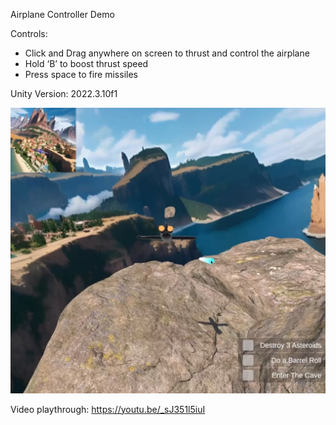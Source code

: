 Airplane Controller Demo

Controls:
- Click and Drag anywhere on screen to thrust and control the airplane
- Hold ‘B’ to boost thrust speed
- Press space to fire missiles

Unity Version: 2022.3.10f1

![screenshot](Assets/Art/screenshot.jpg?raw=true)

Video playthrough: https://youtu.be/_sJ351l5iuI
